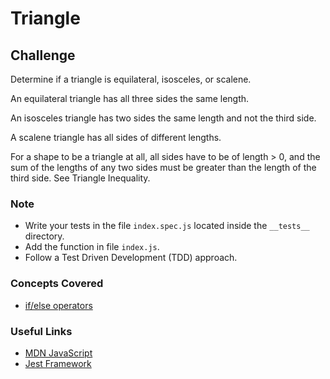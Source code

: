 # Triangle

## Challenge

Determine if a triangle is equilateral, isosceles, or scalene.

An equilateral triangle has all three sides the same length.

An isosceles triangle has two sides the same length and not the third side.

A scalene triangle has all sides of different lengths.

For a shape to be a triangle at all, all sides have to be of length > 0, and the sum of the lengths of any two sides must be greater than the length of the third side. See Triangle Inequality.

### Note

- Write your tests in the file `index.spec.js` located inside the `__tests__` directory.
- Add the function in file `index.js`.
- Follow a Test Driven Development (TDD) approach.

### Concepts Covered

- [if/else operators](https://developer.mozilla.org/en-US/docs/Web/JavaScript/Reference/Statements/if...else)

### Useful Links

- [MDN JavaScript](https://developer.mozilla.org/en-US/docs/Web/JavaScript)
- [Jest Framework](https://jestjs.io/docs/en/getting-started)
